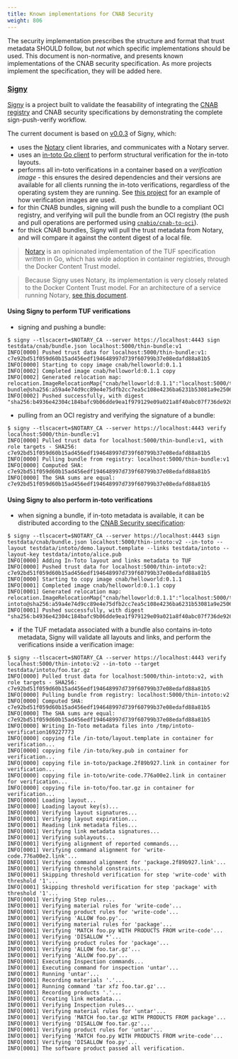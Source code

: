 ```yaml
---
title: Known implementations for CNAB Security
weight: 806
---
```


The security implementation prescribes the structure and format that trust metadata SHOULD follow, but _not_ which specific implementations should be used. This document is non-normative, and presents known implementations of the CNAB security specification. As more projects implement the specification, they will be added here.

### [Signy][signy]

[Signy][signy] is a project built to validate the feasability of integrating the [CNAB registry][cnab-reg] and CNAB security specifications by demonstrating the complete sign-push-verify workflow.

The current document is based on [v0.0.3][signy-release] of Signy, which:

- uses the [Notary][notary] client libraries, and communicates with a Notary server.
- uses an [in-toto Go client][in-toto-golang] to perform structural verification for the in-toto layouts.
- performs all in-toto verifications in a container based on a _verification image_ - this ensures the desired dependencies and their versions are available for all clients running the in-toto verifications, regardless of the operating system they are running. See [this project][in-toto-container] for an example of how verification images are used.
- for thin CNAB bundles, signing will push the bundle to a compliant OCI registry, and verifying will pull the bundle from an OCI registry (the push and pull operations are performed using [`cnabio/cnab-to-oci`][cnab-to-oci]).
- for thick CNAB bundles, Signy will pull the trust metadata from Notary, and will compare it against the content digest of a local file.

> [Notary][notary] is an opinionated implementation of the TUF specification written in Go, which has wide adoption in container registries, through the Docker Content Trust model.

> Because Signy uses Notary, its implementation is very closely related to the Docker Content Trust model. For an architecture of a service running Notary, [see this document][notary-architecture].

#### Using Signy to perform TUF verifications

- signing and pushing a bundle:

```
$ signy --tlscacert=$NOTARY_CA --server https://localhost:4443 sign testdata/cnab/bundle.json localhost:5000/thin-bundle:v1
INFO[0000] Pushed trust data for localhost:5000/thin-bundle:v1: c7e92bd51f059d60b15ad456edf194648997d739f60799b37e08edafd88a81b5
INFO[0000] Starting to copy image cnab/helloworld:0.1.1
INFO[0002] Completed image cnab/helloworld:0.1.1 copy
INFO[0002] Generated relocation map: relocation.ImageRelocationMap{"cnab/helloworld:0.1.1":"localhost:5000/thin-bundle@sha256:a59a4e74d9cc89e4e75dfb2cc7ea5c108e4236ba6231b53081a9e2506d1197b6"}
INFO[0002] Pushed successfully, with digest "sha256:b4936e42304c184bafc9b06dde9ea1f979129e09a021a8f40abc07f736de9268"
```

- pulling from an OCI registry and verifying the signature of a bundle:

```
$ signy --tlscacert=$NOTARY_CA --server https://localhost:4443 verify localhost:5000/thin-bundle:v1
INFO[0000] Pulled trust data for localhost:5000/thin-bundle:v1, with role targets - SHA256: c7e92bd51f059d60b15ad456edf194648997d739f60799b37e08edafd88a81b5
INFO[0000] Pulling bundle from registry: localhost:5000/thin-bundle:v1
INFO[0000] Computed SHA: c7e92bd51f059d60b15ad456edf194648997d739f60799b37e08edafd88a81b5
INFO[0000] The SHA sums are equal: c7e92bd51f059d60b15ad456edf194648997d739f60799b37e08edafd88a81b5
```

#### Using Signy to also perform in-toto verifications

- when signing a bundle, if in-toto metadata is available, it can be distributed according to the [CNAB Security specification][cnab-sec]:

```
$ signy --tlscacert=$NOTARY_CA --server https://localhost:4443 sign testdata/cnab/bundle.json localhost:5000/thin-intoto:v2 --in-toto --layout testdata/intoto/demo.layout.template --links testdata/intoto --layout-key testdata/intoto/alice.pub
INFO[0000] Adding In-Toto layout and links metadata to TUF
INFO[0000] Pushed trust data for localhost:5000/thin-intoto:v2: c7e92bd51f059d60b15ad456edf194648997d739f60799b37e08edafd88a81b5
INFO[0000] Starting to copy image cnab/helloworld:0.1.1
INFO[0001] Completed image cnab/helloworld:0.1.1 copy
INFO[0001] Generated relocation map: relocation.ImageRelocationMap{"cnab/helloworld:0.1.1":"localhost:5000/thin-intoto@sha256:a59a4e74d9cc89e4e75dfb2cc7ea5c108e4236ba6231b53081a9e2506d1197b6"}
INFO[0001] Pushed successfully, with digest "sha256:b4936e42304c184bafc9b06dde9ea1f979129e09a021a8f40abc07f736de9268"
```

- if the TUF metadata associated with a bundle also contains in-toto metadata, Signy will validate all layouts and links, and perform the verifications inside a verification image:

```
$ signy --tlscacert=$NOTARY_CA --server https://localhost:4443 verify localhost:5000/thin-intoto:v2 --in-toto --target testdata/intoto/foo.tar.gz
INFO[0000] Pulled trust data for localhost:5000/thin-intoto:v2, with role targets - SHA256: c7e92bd51f059d60b15ad456edf194648997d739f60799b37e08edafd88a81b5
INFO[0000] Pulling bundle from registry: localhost:5000/thin-intoto:v2
INFO[0000] Computed SHA: c7e92bd51f059d60b15ad456edf194648997d739f60799b37e08edafd88a81b5
INFO[0000] The SHA sums are equal: c7e92bd51f059d60b15ad456edf194648997d739f60799b37e08edafd88a81b5
INFO[0000] Writing In-Toto metadata files into /tmp/intoto-verification169227773
INFO[0000] copying file /in-toto/layout.template in container for verification...
INFO[0000] copying file /in-toto/key.pub in container for verification...
INFO[0000] copying file in-toto/package.2f89b927.link in container for verification...
INFO[0000] copying file in-toto/write-code.776a00e2.link in container for verification...
INFO[0000] copying file in-toto/foo.tar.gz in container for verification...
INFO[0000] Loading layout...
INFO[0000] Loading layout key(s)...
INFO[0000] Verifying layout signatures...
INFO[0001] Verifying layout expiration...
INFO[0001] Reading link metadata files...
INFO[0001] Verifying link metadata signatures...
INFO[0001] Verifying sublayouts...
INFO[0001] Verifying alignment of reported commands...
INFO[0001] Verifying command alignment for 'write-code.776a00e2.link'...
INFO[0001] Verifying command alignment for 'package.2f89b927.link'...
INFO[0001] Verifying threshold constraints...
INFO[0001] Skipping threshold verification for step 'write-code' with threshold '1'...
INFO[0001] Skipping threshold verification for step 'package' with threshold '1'...
INFO[0001] Verifying Step rules...
INFO[0001] Verifying material rules for 'write-code'...
INFO[0001] Verifying product rules for 'write-code'...
INFO[0001] Verifying 'ALLOW foo.py'...
INFO[0001] Verifying material rules for 'package'...
INFO[0001] Verifying 'MATCH foo.py WITH PRODUCTS FROM write-code'...
INFO[0001] Verifying 'DISALLOW *'...
INFO[0001] Verifying product rules for 'package'...
INFO[0001] Verifying 'ALLOW foo.tar.gz'...
INFO[0001] Verifying 'ALLOW foo.py'...
INFO[0001] Executing Inspection commands...
INFO[0001] Executing command for inspection 'untar'...
INFO[0001] Running 'untar'...
INFO[0001] Recording materials '.'...
INFO[0001] Running command 'tar xfz foo.tar.gz'...
INFO[0001] Recording products '.'...
INFO[0001] Creating link metadata...
INFO[0001] Verifying Inspection rules...
INFO[0001] Verifying material rules for 'untar'...
INFO[0001] Verifying 'MATCH foo.tar.gz WITH PRODUCTS FROM package'...
INFO[0001] Verifying 'DISALLOW foo.tar.gz'...
INFO[0001] Verifying product rules for 'untar'...
INFO[0001] Verifying 'MATCH foo.py WITH PRODUCTS FROM write-code'...
INFO[0001] Verifying 'DISALLOW foo.py'...
INFO[0001] The software product passed all verification.
```

[signy]: https://github.com/cnabio/signy
[signy-release]: https://github.com/cnabio/signy/releases/tag/0.0.3
[cnab-reg]: ./200-CNAB-registries.md
[cnab-sec]: /300-CNAB-security.md
[notary]: https://github.com/theupdateframework/notary
[in-toto-golang]: https://github.com/in-toto/in-toto-golang/
[in-toto-container]: https://github.com/engineerd/in-toto-container
[notary-architecture]: https://github.com/theupdateframework/notary/blob/master/docs/service_architecture.md
[cnab-to-oci]: https://github.com/cnabio/cnab-to-oci
